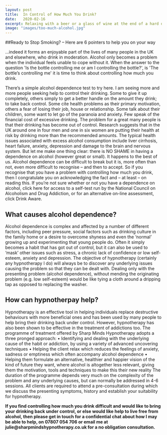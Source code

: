 ```yaml
---
layout: post
title:  In Control of How Much You Drink?
date:   2020-02-16
excerpt: Relaxing with a beer or a glass of wine at the end of a hard day’s work, or whilst catching up with friends are typical scenarios in which you will find people enjoying an alcoholic drink. Alcohol per se is not the problem...
image: "images/too-much-alcohol.jpg"
---
```

##Ready to Stop Smoking? – Here are 6 pointers to help you on your way

...indeed it forms an enjoyable part of the lives of many people in the UK and elsewhere, who drink in moderation. Alcohol only becomes a problem when the individual feels unable to cope without it. When the answer to the question 'Is the bottle controlling me or am I controlling the bottle?', is 'The bottle’s controlling me' it is time to think about controlling how much you drink.

There’s a simple alcohol dependence test to try here.
I am seeing more and more people seeking help to control their drinking. Some to give it up completely, others simply to get a better handle on the amount they drink; to take back control. Some cite health problems as their primary motivation, others a fear of losing their job, house or relationship. Some talk about their children, some want to let go of the paranoia and anxiety. Few speak of the financial cost of excessive drinking.
The problem for a great many people is that their drinking has become out of control. Research suggests that in the UK around one in four men and one in six women are putting their health at risk by drinking more than the recommended amounts. The typical health issues associated with excess alcohol consumption include liver cirrhosis, heart failure, anxiety, depression and damage to the brain and nervous system.
But let me make one thing clear: there is NO SHAME in having a dependence on alcohol (however great or small). It happens to the best of us. Alcohol dependence can be difficult to break but it is, more often than not, even more difficult to recognise – and then to accept. So if you recognise that you have a problem with controlling how much you drink, then I congratulate you on acknowledging the fact and – at least – on reading this. If you’re not sure whether or not you have a dependence on alcohol, click here for access to a self-test run by the National Council on Alcoholism and Drug Addiction, or for an alternative on-line assessment, click Drink Aware.

## What causes alcohol dependence?

Alcohol dependence is complex and affected by a number of different factors, including peer pressure, social factors such as drinking culture in the family home or a desire to overcome shyness and even the ‘normal’ growing up and experimenting that young people do. Often it simply becomes a habit that has got out of control, but it can also be used to ‘mask’ other issues such as stress, a chronic lack of confidence or low self-esteem, anxiety and depression.
The objective of hypnotherapy (certainly any hypnotherapy I do) will always be to discover any underlying issues causing the problem so that they can be dealt with. Dealing only with the presenting problem (alcohol dependence), without mending the originating problem (e.g. low self-esteem) would be like tying a cloth around a dripping tap as opposed to replacing the washer. 

## How can hypnotherpay help?

Hypnotherapy is an effective tool in helping individuals replace destructive behaviours with more beneficial ones and has been used by many people to help bring their drinking back under control. However, hypnotherapy has also been shown to be effective in the treatment of addictions too. The programme of treatment offered by Sharp Minds Hypnotherapy adopts a three pronged approach:
•	Identifying and dealing with the underlying cause of the habit or addiction, by using a variety of advanced uncovering techniques
•	Helping the client relax which reduces the feelings of anxiety, sadness or emptiness which often accompany alcohol dependence
•	Helping them formulate an alternative, healthier and happier vision of the kind of future they want, where alcohol is altogether less relevant, giving them the motivation, tools and techniques to make this their new reality
The duration of the programme depends very much on the complexity of the problem and any underlying causes, but can normally be addressed in 4-6 sessions.  All clients are required to attend a pre-consultation during which we discuss the presenting symptoms, history and establish your suitability for hypnotherapy.

<div class="box">
  <p><b>
If you find controlling how much you drink difficult and would like to bring your drinking back under control, or else would like help to live free from alcohol, then please get in touch for a confidential chat about how I may be able to help, on 07807 054 706 or email me at julie@sharpmindshypnotherapy.co.uk for a no obligation consultation.